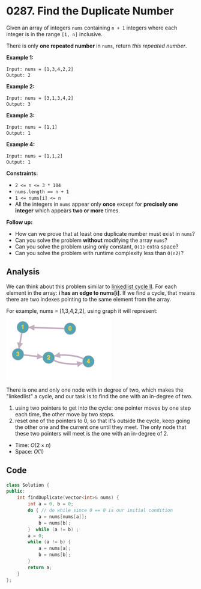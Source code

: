# 0287. Find the Duplicate Number

Given an array of integers `nums` containing `n + 1` integers where each integer is in the range `[1, n]` inclusive.

There is only **one repeated number** in `nums`, return *this repeated number*.

 

**Example 1:**

```
Input: nums = [1,3,4,2,2]
Output: 2
```

**Example 2:**

```
Input: nums = [3,1,3,4,2]
Output: 3
```

**Example 3:**

```
Input: nums = [1,1]
Output: 1
```

**Example 4:**

```
Input: nums = [1,1,2]
Output: 1
```

 

**Constraints:**

- `2 <= n <= 3 * 104`
- `nums.length == n + 1`
- `1 <= nums[i] <= n`
- All the integers in `nums` appear only **once** except for **precisely one integer** which appears **two or more** times.

 

**Follow up:**

- How can we prove that at least one duplicate number must exist in `nums`?
- Can you solve the problem **without** modifying the array `nums`?
- Can you solve the problem using only constant, `O(1)` extra space?
- Can you solve the problem with runtime complexity less than `O(n2)`?

## Analysis

We can think about this problem similar to [linkedlist cycle II](https://leetcode.com/problems/linked-list-cycle-ii/). For each element in the array:
**i has an edge to nums[i]**. If we find a cycle, that means there are two indexes pointing to the same element from the array.

For example, nums = [1,3,4,2,2], using graph it will represent:
![Screen Shot 2020-08-28 at 5.41.14 PM.png](resources/DA8A7D1672BF53EEBA8436037A32904B.png)

There is one and only one node with in degree of two, which makes the "linkedlist" a cycle, and our task is to find the one with an in-degree of two.

1. using two pointers to get into the cycle: one pointer moves by one step each time, the other move by two steps.
2. reset one of the pointers to 0, so that it's outside the cycle, keep going the other one and the current one until they meet. The only node that these two pointers will meet is the one with an in-degree of 2.

* Time: $O(2 \times n)$
* Space: $O(1)$

## Code

```c++
class Solution {
public:
    int findDuplicate(vector<int>& nums) {
        int a = 0, b = 0;
        do { // do while since 0 == 0 is our initial condition
            a = nums[nums[a]];
            b = nums[b];
        }  while (a != b) ;
        a = 0;
        while (a != b) {
            a = nums[a];
            b = nums[b];
        }
        return a;
    }
};
```


